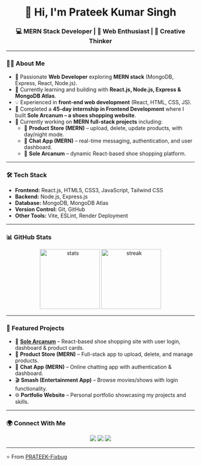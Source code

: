 <h1 align="center">👋 Hi, I'm Prateek Kumar Singh</h1>
<h3 align="center">💻 MERN Stack Developer | 🚀 Web Enthusiast | 🎨 Creative Thinker</h3>

---

### 👨‍💻 About Me
- 🔭 Passionate **Web Developer** exploring **MERN stack** (MongoDB, Express, React, Node.js).  
- 🌱 Currently learning and building with **React.js, Node.js, Express & MongoDB Atlas**.  
- 💡 Experienced in **front-end web development** (React, HTML, CSS, JS).  
- 🎯 Completed a **45-day internship in Frontend Development** where I built **Sole Arcanum – a shoes shopping website**.  
- 🚀 Currently working on **MERN full-stack projects** including:
  - 🛒 **Product Store (MERN)** – upload, delete, update products, with day/night mode.  
  - 💬 **Chat App (MERN)** – real-time messaging, authentication, and user dashboard.  
  - 👟 **Sole Arcanum** – dynamic React-based shoe shopping platform.  

---

### 🛠️ Tech Stack
- **Frontend:** React.js, HTML5, CSS3, JavaScript, Tailwind CSS  
- **Backend:** Node.js, Express.js  
- **Database:** MongoDB, MongoDB Atlas  
- **Version Control:** Git, GitHub  
- **Other Tools:** Vite, ESLint, Render Deployment  

---

### 📊 GitHub Stats
<p align="center">
  <img src="https://github-readme-stats.vercel.app/api?username=PRATEEK-Fixbug&show_icons=true&theme=tokyonight" height="160" alt="stats"/>
  <img src="https://github-readme-streak-stats.herokuapp.com/?user=PRATEEK-Fixbug&theme=tokyonight" height="160" alt="streak"/>
</p>

---

### 🌟 Featured Projects
- 👟 **[Sole Arcanum](https://github.com/PRATEEK-Fixbug)** – React-based shoe shopping site with user login, dashboard & product cards.  
- 🛒 **Product Store (MERN)** – Full-stack app to upload, delete, and manage products.  
- 💬 **Chat App (MERN)** – Online chatting app with authentication & dashboard.  
- 🎬 **Smash (Entertainment App)** – Browse movies/shows with login functionality.  
- 🌐 **Portfolio Website** – Personal portfolio showcasing my projects and skills.  

---

### 🌍 Connect With Me
<p align="center">
  <a href="https://www.linkedin.com/in/prateek-singh-7234b3258"><img src="https://img.shields.io/badge/LinkedIn-Prateek%20Kumar%20Singh-blue?logo=linkedin&style=for-the-badge"></a>
  <a href="calledasprateek@gmail.com"><img src="https://img.shields.io/badge/Email-prateek-red?logo=gmail&style=for-the-badge"></a>
  <a href="https://github.com/PRATEEK-Fixbug"><img src="https://img.shields.io/badge/GitHub-PRATEEK--Fixbug-black?logo=github&style=for-the-badge"></a>
</p>

---

⭐️ From [PRATEEK-Fixbug](https://github.com/PRATEEK-Fixbug)
